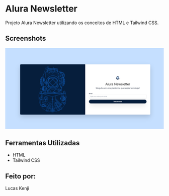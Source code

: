 # Alura Newsletter

Projeto Alura Newsletter utilizando os conceitos de HTML e Tailwind CSS.




## Screenshots

![App Screenshot](thumbnail.png)


## Ferramentas Utilizadas

- HTML
- Tailwind CSS


## Feito por:

Lucas Kenji
